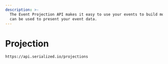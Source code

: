 ```yaml
---
description: >-
  The Event Projection API makes it easy to use your events to build models that
  can be used to present your event data.
---
```


# Projection

```text
https://api.serialized.io/projections
```

